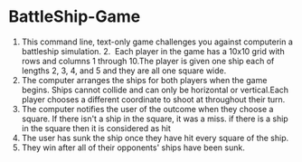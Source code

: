# BattleShip-Game
1. This command line, text-only game challenges you against computerin a battleship simulation.
2.  Each player in the game has a 10x10 grid with rows and columns 1 through 10.The player is given one ship each of lengths 2, 3, 4, and 5 and they are all one square wide.
3. The computer arranges the ships for both players when the game begins. Ships cannot collide and can only be horizontal or vertical.Each player chooses a different coordinate to shoot at throughout their turn.
4. The computer notifies the user of the outcome when they choose a square. If there isn't a ship in the square, it was a miss. if there is a ship in the square then it is considered as hit
5. The user has sunk the ship once they have hit every square of the ship. 
6. They win after all of their opponents' ships have been sunk.
